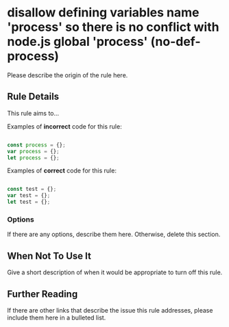 # disallow defining variables name &#39;process&#39; so there is no conflict with node.js global &#39;process&#39; (no-def-process)

Please describe the origin of the rule here.


## Rule Details

This rule aims to...

Examples of **incorrect** code for this rule:

```js

const process = {};
var process = {};
let process = {};

```

Examples of **correct** code for this rule:

```js

const test = {};
var test = {};
let test = {};

```

### Options

If there are any options, describe them here. Otherwise, delete this section.

## When Not To Use It

Give a short description of when it would be appropriate to turn off this rule.

## Further Reading

If there are other links that describe the issue this rule addresses, please include them here in a bulleted list.
